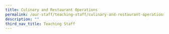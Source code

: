 ```yaml
---
title: Culinary and Restaurant Operations
permalink: /our-staff/teaching-staff/culinary-and-restaurant-operations/
description: ""
third_nav_title: Teaching Staff
---
```

